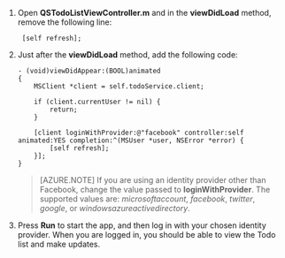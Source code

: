 

1. Open **QSTodoListViewController.m** and in the **viewDidLoad** method, remove the following line:

        [self refresh];

2.	Just after the **viewDidLoad** method, add the following code:  

        - (void)viewDidAppear:(BOOL)animated
        {
            MSClient *client = self.todoService.client;

            if (client.currentUser != nil) {
                return;
            }

            [client loginWithProvider:@"facebook" controller:self animated:YES completion:^(MSUser *user, NSError *error) {
                [self refresh];
            }];
        }

    > [AZURE.NOTE] If you are using an identity provider other than Facebook, change the value passed to **loginWithProvider**. The supported values are: _microsoftaccount_, _facebook_, _twitter_, _google_, or _windowsazureactivedirectory_.

3. Press  **Run** to start the app, and then log in with your chosen identity provider. When you are logged in, you should be able to view the Todo list and make updates.
